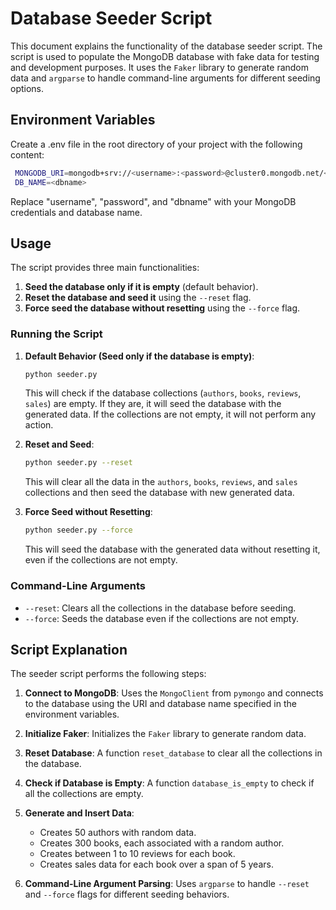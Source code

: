 
# Database Seeder Script

This document explains the functionality of the database seeder script. The script is used to populate the MongoDB database with fake data for testing and development purposes. It uses the `Faker` library to generate random data and `argparse` to handle command-line arguments for different seeding options.

## Environment Variables
Create a .env file in the root directory of your project with the following content:

   ```bash
    MONGODB_URI=mongodb+srv://<username>:<password>@cluster0.mongodb.net/<dbname>?retryWrites=true&w=majority
    DB_NAME=<dbname>
   ```
Replace "username", "password", and "dbname" with your MongoDB credentials and database name.


## Usage

The script provides three main functionalities:
1. **Seed the database only if it is empty** (default behavior).
2. **Reset the database and seed it** using the `--reset` flag.
3. **Force seed the database without resetting** using the `--force` flag.

### Running the Script

1. **Default Behavior (Seed only if the database is empty)**:

   ```bash
   python seeder.py
   ```

   This will check if the database collections (`authors`, `books`, `reviews`, `sales`) are empty. If they are, it will seed the database with the generated data. If the collections are not empty, it will not perform any action.

2. **Reset and Seed**:

   ```bash
   python seeder.py --reset
   ```

   This will clear all the data in the `authors`, `books`, `reviews`, and `sales` collections and then seed the database with new generated data.

3. **Force Seed without Resetting**:

   ```bash
   python seeder.py --force
   ```

   This will seed the database with the generated data without resetting it, even if the collections are not empty.

### Command-Line Arguments

- `--reset`: Clears all the collections in the database before seeding.
- `--force`: Seeds the database even if the collections are not empty.

## Script Explanation

The seeder script performs the following steps:

1. **Connect to MongoDB**: 
   Uses the `MongoClient` from `pymongo` and connects to the database using the URI and database name specified in the environment variables.

2. **Initialize Faker**: 
   Initializes the `Faker` library to generate random data.

3. **Reset Database**: 
   A function `reset_database` to clear all the collections in the database.

4. **Check if Database is Empty**: 
   A function `database_is_empty` to check if all the collections are empty.

5. **Generate and Insert Data**:
   - Creates 50 authors with random data.
   - Creates 300 books, each associated with a random author.
   - Creates between 1 to 10 reviews for each book.
   - Creates sales data for each book over a span of 5 years.

6. **Command-Line Argument Parsing**: 
   Uses `argparse` to handle `--reset` and `--force` flags for different seeding behaviors.


